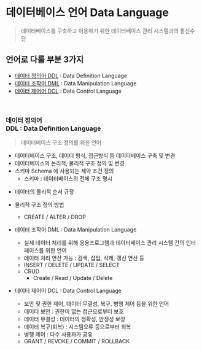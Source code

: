 # 데이터베이스 언어 Data Language


> 데이터베이스를 구축하고 이용하기 위한 데이터베이스 관리 시스템과의 통신수단
## 언어로 다룰 부분 3가지
- [데이터 정의어 DDL](/Users/saehim/Desktop/TIL/Database/SQL/DDL.md) : Data Definition Language
- [데이터 조작어 DML](/Users/saehim/Desktop/TIL/Database/SQL/DML.md) : Data Manipulation Language
- [데이터 제어어 DCL](/Users/saehim/Desktop/TIL/Database/SQL/DCL.md) : Data Control Language

<br>

### 데이터 정의어 <br> DDL : Data Definition Language
> 데이터베이스 구조 정의를 위한 언어
* 데이터베이스 구조, 데이터 형식, 접근방식 등 데이터베이스 구축 및 변경
* 데이터베이스의 논리적, 물리적 구조 정의 및 변경
* 스키마 Schema 에 사용되는 제약 조건 정의
    - 스키마 : 데이터베이스의 전체 구조 명시
- 데이터의 물리적 순서 규정
- 물리적 구조 정의 방법
    - CREATE / ALTER / DROP

- 데이터 조작어 DML : Data Manipulation Language
    - 실제 데이터 처리를 위해 응용프로그램과 데이터베이스 관리 시스템 간의 인터페이스를 위한 언어
    - 데이터 처리 연산 가능 : 검색, 삽입, 삭제, 갱신 연산 등
    - INSERT / DELETE / UPDATE / SELECT
    - CRUD
        - Create / Read / Update / Delete
- 데이터 제어어 DCL : Data Control Language
    - 보안 및 권한 제어, 데이터 무결성, 복구, 병행 제어 등을 위한 언어
    - 데이터 보안 : 권한이 없는 접근으로부터 보호
    - 데이터 무결성 : 데이터의 정확성, 안정성 보장
    - 데이터 복구(회복) : 시스템오류 등으로부터 회복
    - 병행 제어 : 다수 사용자가 공유
    - GRANT / REVOKE / COMMIT / ROLLBACK